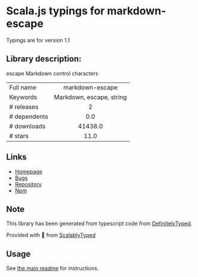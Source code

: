 
# Scala.js typings for markdown-escape

Typings are for version 1.1

## Library description:
escape Markdown control characters

|                    |                 |
| ------------------ | :-------------: |
| Full name          | markdown-escape |
| Keywords           | Markdown, escape, string |
| # releases         | 2 |
| # dependents       | 0.0 |
| # downloads        | 41438.0 |
| # stars            | 11.0 |

## Links
- [Homepage](https://github.com/kemitchell/markdown-escape.js#readme)
- [Bugs](https://github.com/kemitchell/markdown-escape.js/issues)
- [Repository](https://github.com/kemitchell/markdown-escape.js)
- [Npm](https://www.npmjs.com/package/markdown-escape)
    


## Note
This library has been generated from typescript code from [DefinitelyTyped](https://definitelytyped.org).

Provided with :purple_heart: from [ScalablyTyped](https://github.com/oyvindberg/ScalablyTyped)

## Usage
See [the main readme](../../readme.md) for instructions.


